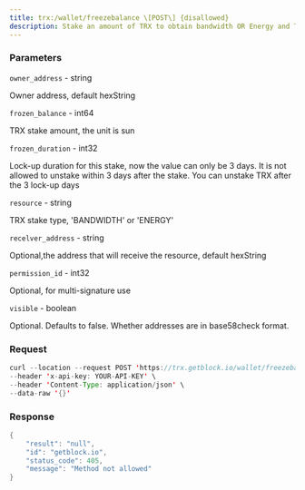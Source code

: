 ```yaml
---
title: trx:/wallet/freezebalance \[POST\] {disallowed}
description: Stake an amount of TRX to obtain bandwidth OR Energy and TRON Power(voting rights) . Optionally, user can stake TRX to grant Energy orBandwidth to others. Balance amount in the denomination of sun.
---
```


### Parameters


`owner_address` - string

Owner address, default hexString

`frozen_balance` - int64

TRX stake amount, the unit is sun

`frozen_duration` - int32

Lock-up duration for this stake, now the value can only be 3 days. It is
not allowed to unstake within 3 days after the stake. You can unstake
TRX after the 3 lock-up days

`resource` - string

TRX stake type, 'BANDWIDTH' or 'ENERGY'

`recelver_address` - string

Optional,the address that will receive the resource, default hexString

`permission_id` - int32

Optional, for multi-signature use

`visible` - boolean

Optional. Defaults to false. Whether addresses are in base58check
format.

### Request

``` java
curl --location --request POST 'https://trx.getblock.io/wallet/freezebalance' \
--header 'x-api-key: YOUR-API-KEY' \
--header 'Content-Type: application/json' \
--data-raw '{}'
```

###  Response

``` java
{
    "result": "null",
    "id": "getblock.io",
    "status_code": 405,
    "message": "Method not allowed"
}
```

